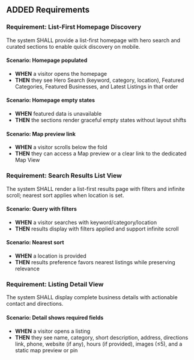 ## ADDED Requirements

### Requirement: List-First Homepage Discovery
The system SHALL provide a list-first homepage with hero search and curated sections to enable quick discovery on mobile.

#### Scenario: Homepage populated
- **WHEN** a visitor opens the homepage
- **THEN** they see Hero Search (keyword, category, location), Featured Categories, Featured Businesses, and Latest Listings in that order

#### Scenario: Homepage empty states
- **WHEN** featured data is unavailable
- **THEN** the sections render graceful empty states without layout shifts

#### Scenario: Map preview link
- **WHEN** a visitor scrolls below the fold
- **THEN** they can access a Map preview or a clear link to the dedicated Map View

### Requirement: Search Results List View
The system SHALL render a list-first results page with filters and infinite scroll; nearest sort applies when location is set.

#### Scenario: Query with filters
- **WHEN** a visitor searches with keyword/category/location
- **THEN** results display with filters applied and support infinite scroll

#### Scenario: Nearest sort
- **WHEN** a location is provided
- **THEN** results preference favors nearest listings while preserving relevance

### Requirement: Listing Detail View
The system SHALL display complete business details with actionable contact and directions.

#### Scenario: Detail shows required fields
- **WHEN** a visitor opens a listing
- **THEN** they see name, category, short description, address, directions link, phone, website (if any), hours (if provided), images (≤5), and a static map preview or pin
